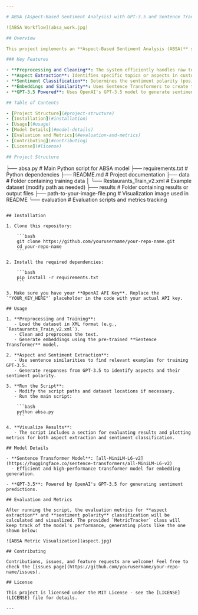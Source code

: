 ```yaml
---

# ABSA (Aspect-Based Sentiment Analysis) with GPT-3.5 and Sentence Transformers

![ABSA Workflow](absa_work.jpg)

## Overview

This project implements an **Aspect-Based Sentiment Analysis (ABSA)** system using **GPT-3.5** and **Sentence Transformers**. The system identifies aspects (topics) within customer reviews and determines the sentiment associated with each aspect. This implementation utilizes a combination of **sentence embeddings** to identify similar sentences and GPT-3.5 to provide sentiment classifications based on those aspects.

### Key Features

- **Preprocessing and Cleaning**: The system efficiently handles raw text, including stopword removal, lemmatization, and formatting.
- **Aspect Extraction**: Identifies specific topics or aspects in customer reviews.
- **Sentiment Classification**: Determines the sentiment polarity (positive/negative/neutral) for each identified aspect.
- **Embeddings and Similarity**: Uses Sentence Transformers to create text embeddings and calculates sentence similarity.
- **GPT-3.5 Powered**: Uses OpenAI's GPT-3.5 model to generate sentiment predictions.

## Table of Contents

- [Project Structure](#project-structure)
- [Installation](#installation)
- [Usage](#usage)
- [Model Details](#model-details)
- [Evaluation and Metrics](#evaluation-and-metrics)
- [Contributing](#contributing)
- [License](#license)

## Project Structure

```
├── absa.py                # Main Python script for ABSA model
├── requirements.txt       # Python dependencies
├── README.md              # Project documentation
├── data                   # Folder containing training data
│   └── Restaurants_Train_v2.xml  # Example dataset (modify path as needed)
├── results                # Folder containing results or output files
├── path-to-your-image-file.png  # Visualization image used in README
└── evaluation             # Evaluation scripts and metrics tracking
```

## Installation

1. Clone this repository:

    ```bash
    git clone https://github.com/yourusername/your-repo-name.git
    cd your-repo-name
    ```

2. Install the required dependencies:

    ```bash
    pip install -r requirements.txt
    ```

3. Make sure you have your **OpenAI API Key**. Replace the `"YOUR_KEY_HERE"` placeholder in the code with your actual API key.

## Usage

1. **Preprocessing and Training**:
   - Load the dataset in XML format (e.g., `Restaurants_Train_v2.xml`).
   - Clean and preprocess the text.
   - Generate embeddings using the pre-trained **Sentence Transformer** model.

2. **Aspect and Sentiment Extraction**:
   - Use sentence similarities to find relevant examples for training GPT-3.5.
   - Generate responses from GPT-3.5 to identify aspects and their sentiment polarity.

3. **Run the Script**:
   - Modify the script paths and dataset locations if necessary.
   - Run the main script:

    ```bash
    python absa.py
    ```

4. **Visualize Results**:
   - The script includes a section for evaluating results and plotting metrics for both aspect extraction and sentiment classification.

## Model Details

- **Sentence Transformer Model**: [all-MiniLM-L6-v2](https://huggingface.co/sentence-transformers/all-MiniLM-L6-v2)
  - Efficient and high-performance transformer model for embedding generation.
  
- **GPT-3.5**: Powered by OpenAI's GPT-3.5 for generating sentiment predictions.

## Evaluation and Metrics

After running the script, the evaluation metrics for **aspect extraction** and **sentiment polarity** classification will be calculated and visualized. The provided `MetricTracker` class will keep track of the model's performance, generating plots like the one shown below:

![ABSA Metric Visualization](aspect.jpg)

## Contributing

Contributions, issues, and feature requests are welcome! Feel free to check the [issues page](https://github.com/yourusername/your-repo-name/issues).

## License

This project is licensed under the MIT License - see the [LICENSE](LICENSE) file for details.

---
```




